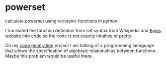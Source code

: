 # powerset
calculate powerset using recursive functions in python

I translated the function definition from set syntax from Wikipedia and [Byjus website](https://byjus.com/maths/power-set/) into code so the code is not exactly intuitive or pretty.

On my [code generation](https://github.com/samsquire/code-generation) project I am talking of a programming lanaguage that allows the specification of algebraic relationships between functions. Maybe this problem would be useful there.
